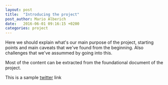 ```yaml
---
layout: post
title:  "Introducing the project"
post_author: Mario Alberich
date:   2016-06-01 09:16:15 +0200
categories: project
---
```

Here we should explain what's our main purpose of the project, starting points and main caveats that we've found from the beginning. Also challenges that we've assummed by going into this.



Most of the content can be extracted from the foundational document of the project.

This is a sample [twitter](twitter) link

[twitter]: https://twitter.com/
